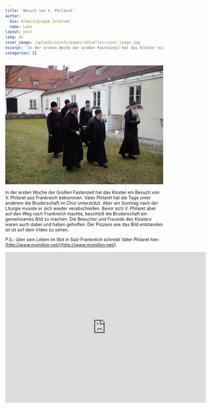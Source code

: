 ```yaml
---
title: 'Besuch von V. Philaret'
author:
  bio: Arbeitsgruppe Internet
  name: Lena
layout: post
lang: de
cover_image: /uploads/assets/pages/aktuelles/cover_image.jpg
excerpt: 'In der ersten Woche der Großen Fastenzeit hat das Kloster ein Besuch von V. Philaret aus Frankreich bekommen. Vater Philaret hat die Tage unter anderem die Bruderschaft im Chor unterstützt.'
categories: []
---
```

![Otez Filaret](/uploads/media/2016/DSC_3898.jpg)

In der ersten Woche der Großen Fastenzeit hat das Kloster ein Besuch von V. Philaret aus Frankreich bekommen. Vater Philaret hat die Tage unter anderem die Bruderschaft im Chor unterstützt. Aber am Sonntag nach der Liturgie musste er sich wieder verabschieden. Bevor sich V. Philaret aber auf den Weg nach Frankreich machte, beschloß die Bruderschaft ein gemeinsames Bild zu machen. Die Besucher und Freunde des Klosters waren auch dabei und haben geholfen. Der Prozess wie das Bild entstanden ist ist auf dem Video zu sehen.

P.S.: über sein Leben im Skit in Süd-Frankreich schreibt Vater Philaret hier: [http://www.moinillon.net/](http://www.moinillon.net/)

<iframe src="https://player.vimeo.com/video/159787885" width="640" height="480" frameborder="0" allowfullscreen></iframe>
